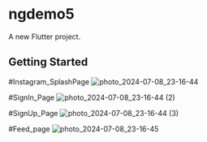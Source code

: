 # ngdemo5

A new Flutter project.

## Getting Started

#Instagram_SplashPage
![photo_2024-07-08_23-16-44](https://github.com/juratsobirov/ngdemo5/assets/171447978/75c5134e-047d-4fa8-90db-59c3e03f0dc8)


#SignIn_Page
![photo_2024-07-08_23-16-44 (2)](https://github.com/juratsobirov/ngdemo5/assets/171447978/bcefc8ee-eedc-49ec-b6dc-fcf1a2a6cfc4)


#SignUp_Page
![photo_2024-07-08_23-16-44 (3)](https://github.com/juratsobirov/ngdemo5/assets/171447978/a9076763-b21c-4612-a219-ffb99e4c9d23)



#Feed_page
![photo_2024-07-08_23-16-45](https://github.com/juratsobirov/ngdemo5/assets/171447978/c6e9801e-76d5-4609-9a4b-5ee3b631c522)





